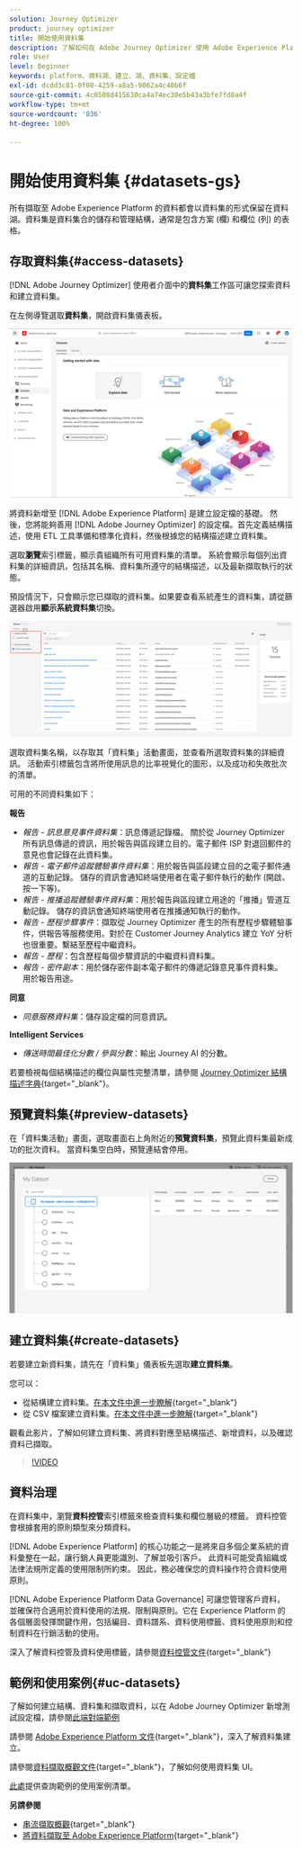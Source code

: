```yaml
---
solution: Journey Optimizer
product: journey optimizer
title: 開始使用資料集
description: 了解如何在 Adobe Journey Optimizer 使用 Adobe Experience Platform 資料集
role: User
level: Beginner
keywords: platform、資料湖、建立、湖、資料集、設定檔
exl-id: dcdd3c81-0f00-4259-a8a5-9062a4c40b6f
source-git-commit: 4c0508d415630ca4a74ec30e5b43a3bfe7fd8a4f
workflow-type: tm+mt
source-wordcount: '836'
ht-degree: 100%

---
```


# 開始使用資料集 {#datasets-gs}

所有擷取至 Adobe Experience Platform 的資料都會以資料集的形式保留在資料湖。資料集是資料集合的儲存和管理結構，通常是包含方案 (欄) 和欄位 (列) 的表格。 

## 存取資料集{#access-datasets}

[!DNL Adobe Journey Optimizer] 使用者介面中的&#x200B;**資料集**&#x200B;工作區可讓您探索資料和建立資料集。

在左側導覽選取&#x200B;**資料集**，開啟資料集儀表板。

![](assets/datasets-home.png)

將資料新增至 [!DNL Adobe Experience Platform] 是建立設定檔的基礎。 然後，您將能夠善用 [!DNL Adobe Journey Optimizer] 的設定檔。首先定義結構描述，使用 ETL 工具準備和標準化資料，然後根據您的結構描述建立資料集。

選取&#x200B;**瀏覽**&#x200B;索引標籤，顯示貴組織所有可用資料集的清單。 系統會顯示每個列出資料集的詳細資訊，包括其名稱、資料集所遵守的結構描述，以及最新擷取執行的狀態。

預設情況下，只會顯示您已擷取的資料集。如果要查看系統產生的資料集，請從篩選器啟用&#x200B;**顯示系統資料集**&#x200B;切換。

![](assets/ajo-system-datasets.png)

選取資料集名稱，以存取其「資料集」活動畫面，並查看所選取資料集的詳細資訊。 活動索引標籤包含將所使用訊息的比率視覺化的圖形，以及成功和失敗批次的清單。

可用的不同資料集如下：

**報告**

* _報告 - 訊息意見事件資料集_：訊息傳遞記錄檔。 關於從 Journey Optimizer 所有訊息傳遞的資訊，用於報告與區段建立目的。電子郵件 ISP 對退回郵件的意見也會記錄在此資料集。
* _報告 - 電子郵件追蹤體驗事件資料集_：用於報告與區段建立目的之電子郵件通道的互動記錄。 儲存的資訊會通知終端使用者在電子郵件執行的動作 (開啟、按一下等)。
* _報告 - 推播追蹤體驗事件資料集_：用於報告與區段建立用途的「推播」管道互動記錄。 儲存的資訊會通知終端使用者在推播通知執行的動作。
* _報告 - 歷程步驟事件_：擷取從 Journey Optimizer 產生的所有歷程步驟體驗事件，供報告等服務使用。對於在 Customer Journey Analytics 建立 YoY 分析也很重要。繫結至歷程中繼資料。
* _報告 - 歷程_：包含歷程每個步驟資訊的中繼資料資料集。
* _報告 - 密件副本_：用於儲存密件副本電子郵件的傳遞記錄意見事件資料集。 用於報告用途。

**同意**

* _同意服務資料集_：儲存設定檔的同意資訊。

**Intelligent Services**

* _傳送時間最佳化分數 / 參與分數_：輸出 Journey AI 的分數。

若要檢視每個結構描述的欄位與屬性完整清單，請參閱 [Journey Optimizer 結構描述字典](https://experienceleague.adobe.com/tools/ajo-schemas/schema-dictionary.html?lang=zh-Hant){target="_blank"}。

## 預覽資料集{#preview-datasets}

在「資料集活動」畫面，選取畫面右上角附近的&#x200B;**預覽資料集**，預覽此資料集最新成功的批次資料。 當資料集空白時，預覽連結會停用。

![](assets/dataset-preview.png)

## 建立資料集{#create-datasets}

若要建立新資料集，請先在「資料集」儀表板先選取&#x200B;**建立資料集**。

您可以：

* 從結構建立資料集。[在本文件中進一步瞭解](https://experienceleague.adobe.com/docs/experience-platform/catalog/datasets/user-guide.html?lang=zh-Hant#schema){target="_blank"}
* 從 CSV 檔案建立資料集。[在本文件中進一步瞭解](https://experienceleague.adobe.com/docs/experience-platform/ingestion/tutorials/map-a-csv-file.html?lang=zh-Hant){target="_blank"}

觀看此影片，了解如何建立資料集、將資料對應至結構描述、新增資料，以及確認資料已擷取。

>[!VIDEO](https://video.tv.adobe.com/v/334293?quality=12)

## 資料治理

在資料集中，瀏覽&#x200B;**資料控管**&#x200B;索引標籤來檢查資料集和欄位層級的標籤。 資料控管會根據套用的原則類型來分類資料。

[!DNL Adobe Experience Platform] 的核心功能之一是將來自多個企業系統的資料彙整在一起，讓行銷人員更能識別、了解並吸引客戶。 此資料可能受貴組織或法律法規所定義的使用限制所約束。 因此，務必確保您的資料操作符合資料使用原則。

[!DNL Adobe Experience Platform Data Governance] 可讓您管理客戶資料，並確保符合適用於資料使用的法規、限制與原則。它在 Experience Platform 的各個層面發揮關鍵作用，包括編目、資料譜系、資料使用標籤、資料使用原則和控制資料在行銷活動的使用。

深入了解資料控管及資料使用標籤，請參閱[資料控管文件](https://experienceleague.adobe.com/docs/experience-platform/data-governance/labels/user-guide.html?lang=zh-Hant){target="_blank"}

## 範例和使用案例{#uc-datasets}

了解如何建立結構、資料集和擷取資料，以在 Adobe Journey Optimizer 新增測試設定檔，請參閱[此端對端範例](../segment/creating-test-profiles.md)

請參閱 [Adobe Experience Platform 文件](https://experienceleague.adobe.com/docs/experience-platform/catalog/datasets/overview.html?lang=zh-Hant){target="_blank"}，深入了解資料集建立。

請參閱[資料擷取概觀文件](https://experienceleague.adobe.com/docs/experience-platform/ingestion/home.html?lang=zh-Hant){target="_blank"}，了解如何使用資料集 UI。

[此處](../data/datasets-query-examples.md)提供查詢範例的使用案例清單。

**另請參閱**

* [串流擷取概觀](https://experienceleague.adobe.com/docs/experience-platform/ingestion/streaming/overview.html?lang=zh-Hant){target="_blank"}
* [將資料擷取至 Adobe Experience Platform](https://experienceleague.adobe.com/docs/experience-platform/ingestion/tutorials/ingest-batch-data.html?lang=zh-Hant){target="_blank"}
